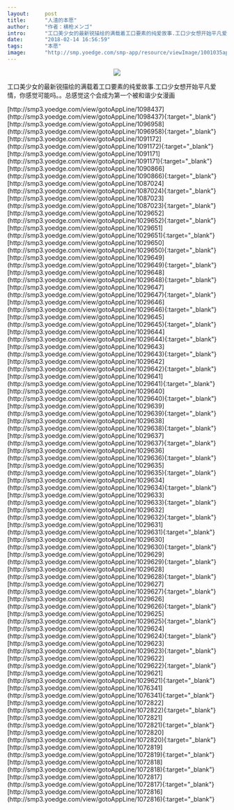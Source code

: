 ```yaml
---
layout:     post
title:      "人渣的本愿"
author:     "作者：横枪メンゴ"
intro:      "工口美少女的最新锐描绘的满载着工口要素的纯爱故事.工口少女想开始平凡爱情，你感觉可能吗。。总感觉这个会成为第一个被和谐少女漫画"
date:       "2018-02-14 16:56:59"
tags:       "本愿"
image:      "http://smp.yoedge.com/smp-app/resource/viewImage/1001035appline.png"
---
```

<div style="text-align: center">
<p><img src="http://smp.yoedge.com/smp-app/resource/viewImage/1001035appline.png"/></p>
</div>
<p class="post-meta">
<span>工口美少女的最新锐描绘的满载着工口要素的纯爱故事.工口少女想开始平凡爱情，你感觉可能吗。。总感觉这个会成为第一个被和谐少女漫画</span>
</p>
[http://smp3.yoedge.com/view/gotoAppLine/1098437](http://smp3.yoedge.com/view/gotoAppLine/1098437){:target="_blank"}
[http://smp3.yoedge.com/view/gotoAppLine/1096958](http://smp3.yoedge.com/view/gotoAppLine/1096958){:target="_blank"}
[http://smp3.yoedge.com/view/gotoAppLine/1091172](http://smp3.yoedge.com/view/gotoAppLine/1091172){:target="_blank"}
[http://smp3.yoedge.com/view/gotoAppLine/1091171](http://smp3.yoedge.com/view/gotoAppLine/1091171){:target="_blank"}
[http://smp3.yoedge.com/view/gotoAppLine/1090866](http://smp3.yoedge.com/view/gotoAppLine/1090866){:target="_blank"}
[http://smp3.yoedge.com/view/gotoAppLine/1087024](http://smp3.yoedge.com/view/gotoAppLine/1087024){:target="_blank"}
[http://smp3.yoedge.com/view/gotoAppLine/1087023](http://smp3.yoedge.com/view/gotoAppLine/1087023){:target="_blank"}
[http://smp3.yoedge.com/view/gotoAppLine/1029652](http://smp3.yoedge.com/view/gotoAppLine/1029652){:target="_blank"}
[http://smp3.yoedge.com/view/gotoAppLine/1029651](http://smp3.yoedge.com/view/gotoAppLine/1029651){:target="_blank"}
[http://smp3.yoedge.com/view/gotoAppLine/1029650](http://smp3.yoedge.com/view/gotoAppLine/1029650){:target="_blank"}
[http://smp3.yoedge.com/view/gotoAppLine/1029649](http://smp3.yoedge.com/view/gotoAppLine/1029649){:target="_blank"}
[http://smp3.yoedge.com/view/gotoAppLine/1029648](http://smp3.yoedge.com/view/gotoAppLine/1029648){:target="_blank"}
[http://smp3.yoedge.com/view/gotoAppLine/1029647](http://smp3.yoedge.com/view/gotoAppLine/1029647){:target="_blank"}
[http://smp3.yoedge.com/view/gotoAppLine/1029646](http://smp3.yoedge.com/view/gotoAppLine/1029646){:target="_blank"}
[http://smp3.yoedge.com/view/gotoAppLine/1029645](http://smp3.yoedge.com/view/gotoAppLine/1029645){:target="_blank"}
[http://smp3.yoedge.com/view/gotoAppLine/1029644](http://smp3.yoedge.com/view/gotoAppLine/1029644){:target="_blank"}
[http://smp3.yoedge.com/view/gotoAppLine/1029643](http://smp3.yoedge.com/view/gotoAppLine/1029643){:target="_blank"}
[http://smp3.yoedge.com/view/gotoAppLine/1029642](http://smp3.yoedge.com/view/gotoAppLine/1029642){:target="_blank"}
[http://smp3.yoedge.com/view/gotoAppLine/1029641](http://smp3.yoedge.com/view/gotoAppLine/1029641){:target="_blank"}
[http://smp3.yoedge.com/view/gotoAppLine/1029640](http://smp3.yoedge.com/view/gotoAppLine/1029640){:target="_blank"}
[http://smp3.yoedge.com/view/gotoAppLine/1029639](http://smp3.yoedge.com/view/gotoAppLine/1029639){:target="_blank"}
[http://smp3.yoedge.com/view/gotoAppLine/1029638](http://smp3.yoedge.com/view/gotoAppLine/1029638){:target="_blank"}
[http://smp3.yoedge.com/view/gotoAppLine/1029637](http://smp3.yoedge.com/view/gotoAppLine/1029637){:target="_blank"}
[http://smp3.yoedge.com/view/gotoAppLine/1029636](http://smp3.yoedge.com/view/gotoAppLine/1029636){:target="_blank"}
[http://smp3.yoedge.com/view/gotoAppLine/1029635](http://smp3.yoedge.com/view/gotoAppLine/1029635){:target="_blank"}
[http://smp3.yoedge.com/view/gotoAppLine/1029634](http://smp3.yoedge.com/view/gotoAppLine/1029634){:target="_blank"}
[http://smp3.yoedge.com/view/gotoAppLine/1029633](http://smp3.yoedge.com/view/gotoAppLine/1029633){:target="_blank"}
[http://smp3.yoedge.com/view/gotoAppLine/1029632](http://smp3.yoedge.com/view/gotoAppLine/1029632){:target="_blank"}
[http://smp3.yoedge.com/view/gotoAppLine/1029631](http://smp3.yoedge.com/view/gotoAppLine/1029631){:target="_blank"}
[http://smp3.yoedge.com/view/gotoAppLine/1029630](http://smp3.yoedge.com/view/gotoAppLine/1029630){:target="_blank"}
[http://smp3.yoedge.com/view/gotoAppLine/1029629](http://smp3.yoedge.com/view/gotoAppLine/1029629){:target="_blank"}
[http://smp3.yoedge.com/view/gotoAppLine/1029628](http://smp3.yoedge.com/view/gotoAppLine/1029628){:target="_blank"}
[http://smp3.yoedge.com/view/gotoAppLine/1029627](http://smp3.yoedge.com/view/gotoAppLine/1029627){:target="_blank"}
[http://smp3.yoedge.com/view/gotoAppLine/1029626](http://smp3.yoedge.com/view/gotoAppLine/1029626){:target="_blank"}
[http://smp3.yoedge.com/view/gotoAppLine/1029625](http://smp3.yoedge.com/view/gotoAppLine/1029625){:target="_blank"}
[http://smp3.yoedge.com/view/gotoAppLine/1029624](http://smp3.yoedge.com/view/gotoAppLine/1029624){:target="_blank"}
[http://smp3.yoedge.com/view/gotoAppLine/1029623](http://smp3.yoedge.com/view/gotoAppLine/1029623){:target="_blank"}
[http://smp3.yoedge.com/view/gotoAppLine/1029622](http://smp3.yoedge.com/view/gotoAppLine/1029622){:target="_blank"}
[http://smp3.yoedge.com/view/gotoAppLine/1029621](http://smp3.yoedge.com/view/gotoAppLine/1029621){:target="_blank"}
[http://smp3.yoedge.com/view/gotoAppLine/1076341](http://smp3.yoedge.com/view/gotoAppLine/1076341){:target="_blank"}
[http://smp3.yoedge.com/view/gotoAppLine/1072822](http://smp3.yoedge.com/view/gotoAppLine/1072822){:target="_blank"}
[http://smp3.yoedge.com/view/gotoAppLine/1072821](http://smp3.yoedge.com/view/gotoAppLine/1072821){:target="_blank"}
[http://smp3.yoedge.com/view/gotoAppLine/1072820](http://smp3.yoedge.com/view/gotoAppLine/1072820){:target="_blank"}
[http://smp3.yoedge.com/view/gotoAppLine/1072819](http://smp3.yoedge.com/view/gotoAppLine/1072819){:target="_blank"}
[http://smp3.yoedge.com/view/gotoAppLine/1072818](http://smp3.yoedge.com/view/gotoAppLine/1072818){:target="_blank"}
[http://smp3.yoedge.com/view/gotoAppLine/1072817](http://smp3.yoedge.com/view/gotoAppLine/1072817){:target="_blank"}
[http://smp3.yoedge.com/view/gotoAppLine/1072816](http://smp3.yoedge.com/view/gotoAppLine/1072816){:target="_blank"}


